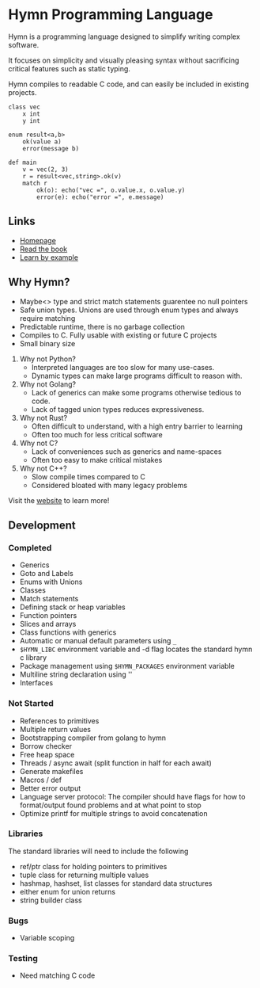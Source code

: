 # Hymn Programming Language

Hymn is a programming language designed to simplify writing complex software.

It focuses on simplicity and visually pleasing syntax without sacrificing critical features such as static typing.

Hymn compiles to readable C code, and can easily be included in existing projects.

```
class vec
    x int
    y int

enum result<a,b>
    ok(value a)
    error(message b)

def main   
    v = vec(2, 3)
    r = result<vec,string>.ok(v)
    match r
        ok(o): echo("vec =", o.value.x, o.value.y)
        error(e): echo("error =", e.message)
```

## Links 
- [Homepage](https://hymn-lang.org)
- [Read the book](https://hymn-lang.org/book/index.html)
- [Learn by example](https://hymn-lang.org/learn-by-example/index.html)

## Why Hymn?

- Maybe<> type and strict match statements guarentee no null pointers
- Safe union types. Unions are used through enum types and always require matching
- Predictable runtime, there is no garbage collection
- Compiles to C. Fully usable with existing or future C projects
- Small binary size

1. Why not Python?
   - Interpreted languages are too slow for many use-cases.
   - Dynamic types can make large programs difficult to reason with.
2. Why not Golang?
   - Lack of generics can make some programs otherwise tedious to code. 
   - Lack of tagged union types reduces expressiveness.
3. Why not Rust?
   - Often difficult to understand, with a high entry barrier to learning
   - Often too much for less critical software
4. Why not C?
   - Lack of conveniences such as generics and name-spaces 
   - Often too easy to make critical mistakes
5. Why not C++?
   - Slow compile times compared to C
   - Considered bloated with many legacy problems

Visit the [website](https://hymn-lang.org) to learn more!

## Development

### Completed
* Generics
* Goto and Labels
* Enums with Unions
* Classes
* Match statements
* Defining stack or heap variables
* Function pointers
* Slices and arrays
* Class functions with generics
* Automatic or manual default parameters using `_`
* `$HYMN_LIBC` environment variable and -d flag locates the standard hymn c library
* Package management using `$HYMN_PACKAGES` environment variable
* Multiline string declaration using '\'
* Interfaces

### Not Started
* References to primitives
* Multiple return values
* Bootstrapping compiler from golang to hymn
* Borrow checker
* Free heap space
* Threads / async await (split function in half for each await)
* Generate makefiles
* Macros / def
* Better error output
* Language server protocol: The compiler should have flags for how to format/output found problems and at what point to stop
* Optimize printf for multiple strings to avoid concatenation

### Libraries
The standard libraries will need to include the following
* ref/ptr class for holding pointers to primitives
* tuple class for returning multiple values
* hashmap, hashset, list classes for standard data structures
* either enum for union returns
* string builder class

### Bugs
* Variable scoping

### Testing
* Need matching C code
